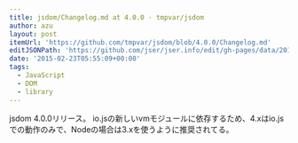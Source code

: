 ```yaml
---
title: jsdom/Changelog.md at 4.0.0 · tmpvar/jsdom
author: azu
layout: post
itemUrl: 'https://github.com/tmpvar/jsdom/blob/4.0.0/Changelog.md'
editJSONPath: 'https://github.com/jser/jser.info/edit/gh-pages/data/2015/02/index.json'
date: '2015-02-23T05:55:09+00:00'
tags:
  - JavaScript
  - DOM
  - library
---
```

jsdom 4.0.0リリース。
io.jsの新しいvmモジュールに依存するため、4.xはio.jsでの動作のみで、Nodeの場合は3.xを使うように推奨されてる。
